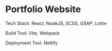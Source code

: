 # Portfolio Website

Tech Stack: React, NodeJS, SCSS, GSAP, Lottie

Build Tool: Vite, Webpack

Deployment Tool: Netlify
